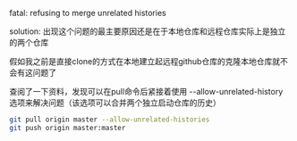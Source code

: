 fatal: refusing to merge unrelated histories

solution: 
出现这个问题的最主要原因还是在于本地仓库和远程仓库实际上是独立的两个仓库

假如我之前是直接clone的方式在本地建立起远程github仓库的克隆本地仓库就不会有这问题了

查阅了一下资料，发现可以在pull命令后紧接着使用 --allow-unrelated-history 选项来解决问题（该选项可以合并两个独立启动仓库的历史）

``` bash
git pull origin master --allow-unrelated-histories
git push origin master:master
```